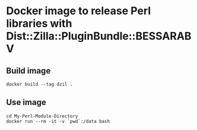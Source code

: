 # Docker image to release Perl libraries with Dist::Zilla::PluginBundle::BESSARABV

## Build image

    docker build --tag dzil .

## Use image

    cd My-Perl-Module-Directory
    docker run --rm -it -v `pwd`:/data bash
